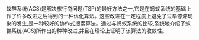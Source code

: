 蚁群系统(ACS)是解决旅行商问题(TSP)的最好方法之一,它是在蚂蚁系统的基础上作了许多改进之后得到的一种优化算法。这些改进在一定程度上避免了过早停滞现象的发生,是一种较好的协作式搜索算法。通过与蚂蚁系统的比较,系统地介绍了蚁群系统(ACS)所作出的种种改进,并且在理论上证明了该算法的收敛性。



